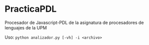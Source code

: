# PracticaPDL
Procesador de Javascript-PDL de la asignatura de procesadores de lenguajes de la UPM

Uso: 
```python analizador.py [-vh] -i <archivo>```

